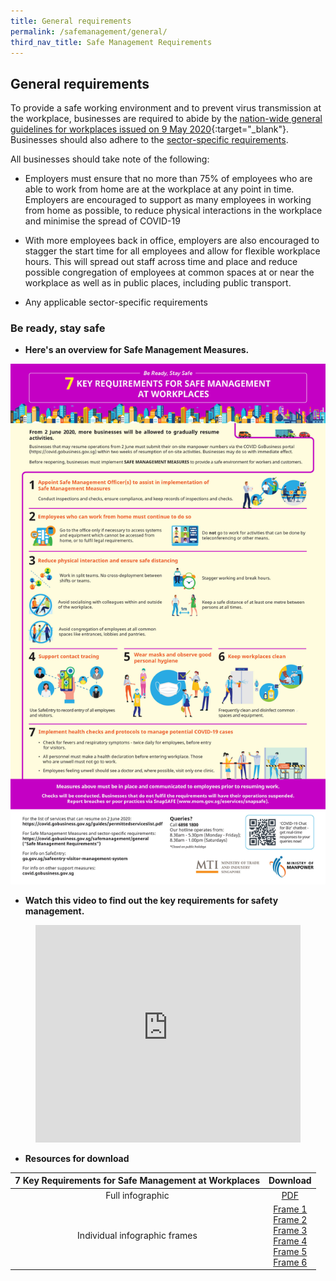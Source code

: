```yaml
---
title: General requirements
permalink: /safemanagement/general/
third_nav_title: Safe Management Requirements
---
```


## General requirements

To provide a safe working environment and to prevent virus transmission at the workplace, businesses are required to abide by the [nation-wide general guidelines for workplaces issued on 9 May 2020](https://www.mom.gov.sg/covid-19/requirements-for-safe-management-measures){:target="_blank"}. Businesses should also adhere to the [sector-specific requirements](/safemanagement/sector/).

All businesses should take note of the following:

- Employers must ensure that no more than 75% of employees who are able to work from home are at the workplace at any point in time. Employers are encouraged to support as many employees in working from home as possible, to reduce physical interactions in the workplace and minimise the spread of COVID-19

- With more employees back in office, employers are also encouraged to stagger the start time for all employees and allow for flexible workplace hours. This will spread out staff across time and place and reduce possible congregation of employees at common spaces at or near the workplace as well as in public places, including public transport.

- Any applicable sector-specific requirements

### Be ready, stay safe

- **Here's an overview for Safe Management Measures.**

![Safe Management Practices!](/images/covid/infog.jpg "7 Key Requirements for Safe Management at Workplaces")

- **Watch this video to find out the key requirements for safety management.**

<figure class="video_container">
  <iframe width="100%" height="348" src="https://www.youtube.com/embed/lzCc0TOA7F4" frameborder="0" allowfullscreen="true"> </iframe>
</figure>

- **Resources for download**

| 7 Key Requirements for Safe Management at Workplaces |                                                                                                                 Download                                                                                                                                                                                    |
| :--------------------------------------------------: | :----------------------------------------------------------------------------------------------------------------------------------------------------------------------------------------------------------------------------------------------------------------------------------------------------------------------------------------------------------------------------: |
|                   Full infographic                   |                                                                                                                          <a href="/images/covid/Resumption_of_Biz_Activities_-_Safe_Management_Measures_Infographic_Revised_FA.pdf" target="_blank">PDF</a>                                                                                                                          |
|            Individual infographic frames             | <a href="/images/covid/info-img-01.jpg" target="_blank">Frame 1</a> <br> <a href="/images/covid/info-img-02.jpg" target="_blank">Frame 2</a> <br> <a href="/images/covid/info-img-03.jpg" target="_blank">Frame 3</a> <br> <a href="/images/covid/info-img-04.jpg" target="_blank">Frame 4</a> <br> <a href="/images/covid/info-img-05.jpg" target="_blank">Frame 5</a> <br> <a href="/images/covid/info-img-06.jpg" target="_blank">Frame 6</a> |
